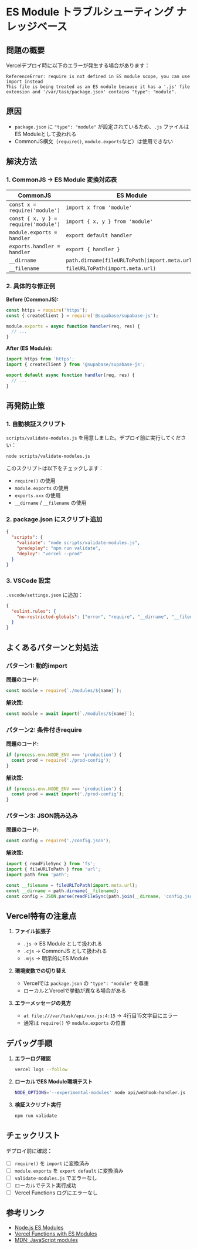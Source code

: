 # ES Module トラブルシューティング ナレッジベース

## 問題の概要
Vercelデプロイ時に以下のエラーが発生する場合があります：
```
ReferenceError: require is not defined in ES module scope, you can use import instead
This file is being treated as an ES module because it has a '.js' file extension and '/var/task/package.json' contains "type": "module".
```

## 原因
- `package.json` に `"type": "module"` が設定されているため、`.js` ファイルはES Moduleとして扱われる
- CommonJS構文（`require()`, `module.exports`など）は使用できない

## 解決方法

### 1. CommonJS → ES Module 変換対応表

| CommonJS | ES Module |
|----------|-----------|
| `const x = require('module')` | `import x from 'module'` |
| `const { x, y } = require('module')` | `import { x, y } from 'module'` |
| `module.exports = handler` | `export default handler` |
| `exports.handler = handler` | `export { handler }` |
| `__dirname` | `path.dirname(fileURLToPath(import.meta.url))` |
| `__filename` | `fileURLToPath(import.meta.url)` |

### 2. 具体的な修正例

**Before (CommonJS):**
```javascript
const https = require('https');
const { createClient } = require('@supabase/supabase-js');

module.exports = async function handler(req, res) {
  // ...
}
```

**After (ES Module):**
```javascript
import https from 'https';
import { createClient } from '@supabase/supabase-js';

export default async function handler(req, res) {
  // ...
}
```

## 再発防止策

### 1. 自動検証スクリプト
`scripts/validate-modules.js` を用意しました。デプロイ前に実行してください：

```bash
node scripts/validate-modules.js
```

このスクリプトは以下をチェックします：
- `require()` の使用
- `module.exports` の使用
- `exports.xxx` の使用
- `__dirname` / `__filename` の使用

### 2. package.json にスクリプト追加
```json
{
  "scripts": {
    "validate": "node scripts/validate-modules.js",
    "predeploy": "npm run validate",
    "deploy": "vercel --prod"
  }
}
```

### 3. VSCode 設定
`.vscode/settings.json` に追加：
```json
{
  "eslint.rules": {
    "no-restricted-globals": ["error", "require", "__dirname", "__filename"]
  }
}
```

## よくあるパターンと対処法

### パターン1: 動的import
**問題のコード:**
```javascript
const module = require(`./modules/${name}`);
```

**解決策:**
```javascript
const module = await import(`./modules/${name}`);
```

### パターン2: 条件付きrequire
**問題のコード:**
```javascript
if (process.env.NODE_ENV === 'production') {
  const prod = require('./prod-config');
}
```

**解決策:**
```javascript
if (process.env.NODE_ENV === 'production') {
  const prod = await import('./prod-config');
}
```

### パターン3: JSON読み込み
**問題のコード:**
```javascript
const config = require('./config.json');
```

**解決策:**
```javascript
import { readFileSync } from 'fs';
import { fileURLToPath } from 'url';
import path from 'path';

const __filename = fileURLToPath(import.meta.url);
const __dirname = path.dirname(__filename);
const config = JSON.parse(readFileSync(path.join(__dirname, 'config.json'), 'utf-8'));
```

## Vercel特有の注意点

1. **ファイル拡張子**
   - `.js` → ES Module として扱われる
   - `.cjs` → CommonJS として扱われる
   - `.mjs` → 明示的にES Module

2. **環境変数での切り替え**
   - Vercelでは `package.json` の `"type": "module"` を尊重
   - ローカルとVercelで挙動が異なる場合がある

3. **エラーメッセージの見方**
   - `at file:///var/task/api/xxx.js:4:15` → 4行目15文字目にエラー
   - 通常は `require()` や `module.exports` の位置

## デバッグ手順

1. **エラーログ確認**
   ```bash
   vercel logs --follow
   ```

2. **ローカルでES Module環境テスト**
   ```bash
   NODE_OPTIONS='--experimental-modules' node api/webhook-handler.js
   ```

3. **検証スクリプト実行**
   ```bash
   npm run validate
   ```

## チェックリスト

デプロイ前に確認：
- [ ] `require()` を `import` に変換済み
- [ ] `module.exports` を `export default` に変換済み
- [ ] `validate-modules.js` でエラーなし
- [ ] ローカルでテスト実行成功
- [ ] Vercel Functions ログにエラーなし

## 参考リンク
- [Node.js ES Modules](https://nodejs.org/api/esm.html)
- [Vercel Functions with ES Modules](https://vercel.com/docs/functions/runtimes/node-js#es-modules)
- [MDN: JavaScript modules](https://developer.mozilla.org/en-US/docs/Web/JavaScript/Guide/Modules)